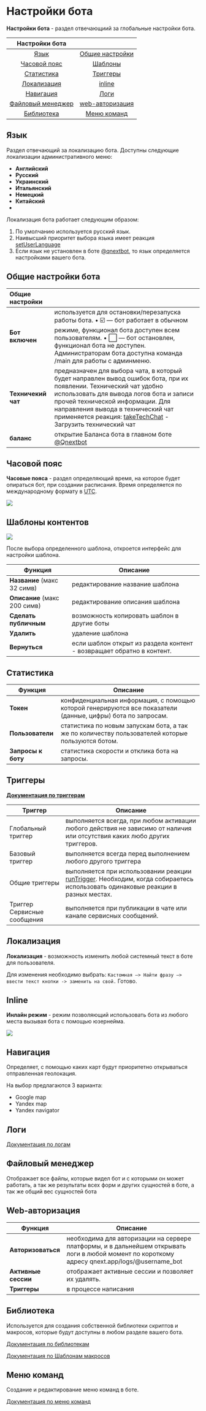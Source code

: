 # Настройки бота

**Настройки бота** - раздел отвечающиий за глобальные настройки бота.

|             Настройки бота              |                                          |
|:---------------------------------------:|:----------------------------------------:|
|              [Язык](#язык)              | [Общие настройки](#общие-настройки-бота) |
|      [Часовой пояс](#часовой-пояс)      |           [Шаблоны](#шаблоны)            |
|        [Статистика](#статистика)        |          [Триггеры](#триггеры)           |
|       [Локализация](#локализация)       |            [inline](#inline)             |
|         [Навигация](#навигация)         |              [Логи](#логи)               |
| [Файловый менеджер](#фаиловыи-менеджер) |   [web-авторизация](#web-авторизация)    |
|        [Библиотека](#библиотека)        |       [Меню команд](#меню-команд)        |


## Язык

Раздел отвечающий за локализацию бота. Доступны следующие локализации административного меню:
* **Английский**
* **Русский**
* **Украинский**
* **Итальянский**
* **Немецкий**
* **Китайский**
* 
Локализация бота работает следующим образом:

1. По умолчанию используется русский язык.
2. Наивысший приоритет выбора языка имеет реакция [setUserLanguage](/admin/other/reactions/setuserlanguage/)
3. Если язык не установлен в боте [@qnextbot](https://t.me/qnextbot), то язык определяется настройками вашего бота.

## Общие настройки бота

| Общие настройки    |                                                                                                                                                                                                                                                                                                                                        |
|:-------------------|:---------------------------------------------------------------------------------------------------------------------------------------------------------------------------------------------------------------------------------------------------------------------------------------------------------------------------------------|
| **Бот включен**    | используется для остановки/перезапуска работы бота. • ☑️ — бот работает в обычном режиме, функционал бота доступен всем пользователям. • ⬜️ — бот остановлен, функционал бота не доступен. Администраторам бота доступна команда /main для работы с админменю.                                                                         |
| **Техничекий чат** | предназначен для выбора чата, в который будет направлен вывод ошибок бота, при их появлении. Технический чат удобно использовать для вывода логов бота и записи прочей технической информации. Для направления вывода в технический чат применяется реакция: [takeTechChat](/docs/admin/chat/taketechchat) - Загрузить технический чат |
| **баланс**         | открытие Баланса бота в главном боте [@Qnextbot](http://t.me/QNextBot)                                                                                                                                                                                                                                                                 |

## Часовой пояс

**Часовые пояса** - раздел определяющий время, на которое будет опираться бот, при создании расписания. Время определяется по международному формату в [UTC](https://ru.wikipedia.org/wiki/%D0%92%D1%81%D0%B5%D0%BC%D0%B8%D1%80%D0%BD%D0%BE%D0%B5_%D0%BA%D0%BE%D0%BE%D1%80%D0%B4%D0%B8%D0%BD%D0%B8%D1%80%D0%BE%D0%B2%D0%B0%D0%BD%D0%BD%D0%BE%D0%B5_%D0%B2%D1%80%D0%B5%D0%BC%D1%8F).

![](./3.jpg)

## Шаблоны контентов

![](./4.png)

После выбора определенного шаблона, откроется интерфейс для настройки шаблона.

| Функция                      | Описание                                                              |
|------------------------------|-----------------------------------------------------------------------|
| **Название** (макс 32 симв)  | редактирование название шаблона                                       |
| **Описание** (макс 200 симв) | редактирование описания шаблона                                       |
| **Сделать публичным**        | возможность копировать шаблон в другие боты                           |
| **Удалить**                  | удаление шаблона                                                      |
| **Вернуться**                | если шаблон открыт из раздела контент - возвращает обратно в контент. |


## Статистика

| Функция            | Описание                                                                                                     |
|--------------------|--------------------------------------------------------------------------------------------------------------|
| **Токен**          | конфиденциальная информация, с помощью которой генерируются все показатели (данные, цифры) бота по запросам. |
| **Пользователи**   | статистика по новым запускам бота, а так же по количеству пользователей которые пользуются ботом.            |
| **Запросы к боту** | статистика скорости и отклика бота на запросы.                                                               |

## Триггеры

**[Документация по триггерам](/docs/article/triggers)**

| Триггер                     | Описание                                                                                                                                                              |
|-----------------------------|-----------------------------------------------------------------------------------------------------------------------------------------------------------------------|
| Глобальный триггер          | выполняется всегда, при любом активации любого действия не зависимо от наличия или отсутствия каких любо других триггеров.                                            |
| Базовый триггер             | выполняется всегда перед выполнением любого другого триггера                                                                                                          |
| Общие триггеры              | выполняется при использовании реакции [runTrigger](/admin/other/reactions/runtrigger/). Необходим, когда собираетесь использовать одинаковые реакции в разных местах. |
| Триггер Сервисные сообщения | выполняется при публикации в чате или канале сервисных сообщений.                                                                                                     |

## Локализация

**Локализация** - возможность изменить любой системный текст в боте для пользователя.

Для изменения необходимо выбрать: ```Кастомная —> Найти фразу —> ввести текст кнопки -> заменить на свой.``` Готово.


## Inline

**Инлайн режим** - режим позволяющий использовать бота из любого места вызывая бота с помощью юзернейма. 

![](./10.jpg)

## Навигация

Определяет, с помощью каких карт будут приоритетно открываться отправленная геолокация.

На выбор предлагаются 3 варианта:

* Google map
* Yandex map
* Yandex navigator

## Логи

[Документация по логам](/docs/ext/log/)

## Файловый менеджер

Отображает все файлы, которые видел бот и с которыми он может работать, а так же результаты всех форм и других сущностей в боте, а так же общий вес сущностей бота

## Web-авторизация

| Функция             | Описание                                                                                                                                       |
|---------------------|------------------------------------------------------------------------------------------------------------------------------------------------|
| **Авторизоваться**  | необходима для авторизации на сервере платформы, и в дальнейшем открывать логи в любой момент по короткому адресу qnext.app/logs/@username_bot |
| **Активные сессии** | отображает активные сессии и позволяет их удалять.                                                                                             |
| **Триггеры**        | в процессе написания                                                                                                                           |

## Библиотека

Используется для создания собственной библиотеки скриптов и макросов, которые будут доступны в любом разделе вашего бота.

[Документация по библиотекам](/docs/ext/script/library)

[Документация по Шаблонам макросов](docs/ext/macros/template/)

## Меню команд

Создание и редактирование меню команд в боте.

[Документация по меню команд](/docs/admin/command)



